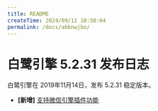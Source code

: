 ```yaml
---
title: README
createTime: 2024/09/11 10:50:04
permalink: /docs/abbnwjbo/
---
```

# 白鹭引擎 5.2.31 发布日志
白鹭引擎在 2019年11月14日，发布 5.2.31 稳定版本。

- **[新增]** [支持微信引擎插件功能](../../minigame/useWxPlugin/README.md)
